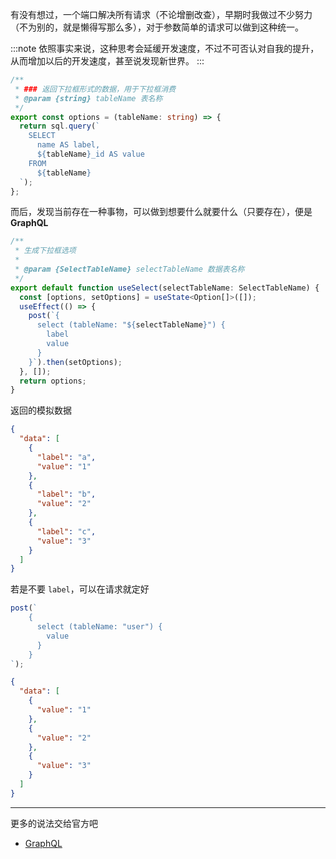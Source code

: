 有没有想过，一个端口解决所有请求（不论增删改查），早期时我做过不少努力（不为别的，就是懒得写那么多），对于参数简单的请求可以做到这种统一。

:::note
依照事实来说，这种思考会延缓开发速度，不过不可否认对自我的提升，从而增加以后的开发速度，甚至说发现新世界。
:::

```ts
/**
 * ### 返回下拉框形式的数据，用于下拉框消费
 * @param {string} tableName 表名称
 */
export const options = (tableName: string) => {
  return sql.query(`
    SELECT 
      name AS label,
      ${tableName}_id AS value 
    FROM 
      ${tableName}
  `);
};
```

而后，发现当前存在一种事物，可以做到想要什么就要什么（只要存在），便是 **GraphQL**

```ts
/**
 * 生成下拉框选项
 *
 * @param {SelectTableName} selectTableName 数据表名称
 */
export default function useSelect(selectTableName: SelectTableName) {
  const [options, setOptions] = useState<Option[]>([]);
  useEffect(() => {
    post(`{
      select (tableName: "${selectTableName}") {
        label
        value
      }
    }`).then(setOptions);
  }, []);
  return options;
}
```

返回的模拟数据

```json
{
  "data": [
    {
      "label": "a",
      "value": "1"
    },
    {
      "label": "b",
      "value": "2"
    },
    {
      "label": "c",
      "value": "3"
    }
  ]
}
```

若是不要 `label`，可以在请求就定好

```js
post(`
    {
      select (tableName: "user") {
        value
      }
    }
`);
```

```json
{
  "data": [
    {
      "value": "1"
    },
    {
      "value": "2"
    },
    {
      "value": "3"
    }
  ]
}
```

---

更多的说法交给官方吧

- [GraphQL](https://graphql.cn/)

